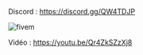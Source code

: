 Discord : https://discord.gg/QW4TDJP

![fivem](https://i.imgur.com/52AiPpy.jpg)

Vidéo : https://youtu.be/Qr4ZkSZzXj8
